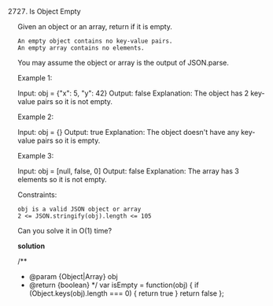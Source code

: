 2727. Is Object Empty

Given an object or an array, return if it is empty.

    An empty object contains no key-value pairs.
    An empty array contains no elements.

You may assume the object or array is the output of JSON.parse.

 

Example 1:

Input: obj = {"x": 5, "y": 42}
Output: false
Explanation: The object has 2 key-value pairs so it is not empty.

Example 2:

Input: obj = {}
Output: true
Explanation: The object doesn't have any key-value pairs so it is empty.

Example 3:

Input: obj = [null, false, 0]
Output: false
Explanation: The array has 3 elements so it is not empty.

 

Constraints:

    obj is a valid JSON object or array
    2 <= JSON.stringify(obj).length <= 105

 
Can you solve it in O(1) time?

**solution**

/**
 * @param {Object|Array} obj
 * @return {boolean}
 */
var isEmpty = function(obj) {
    if (Object.keys(obj).length === 0) {
        return true
    }
    return false
};

